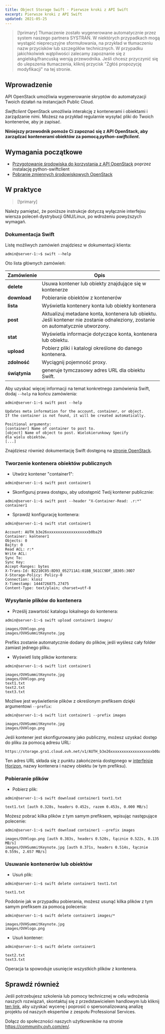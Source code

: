 ```yaml
---
title: Object Storage Swift - Pierwsze kroki z API Swift
excerpt: Pierwsze kroki z API Swift
updated: 2021-05-25
---
```


> [!primary]
> Tłumaczenie zostało wygenerowane automatycznie przez system naszego partnera SYSTRAN. W niektórych przypadkach mogą wystąpić nieprecyzyjne sformułowania, na przykład w tłumaczeniu nazw przycisków lub szczegółów technicznych. W przypadku jakichkolwiek wątpliwości zalecamy zapoznanie się z angielską/francuską wersją przewodnika. Jeśli chcesz przyczynić się do ulepszenia tłumaczenia, kliknij przycisk "Zgłóś propozycję modyfikacji" na tej stronie.
>

## Wprowadzenie

API OpenStack umożliwia wygenerowanie skryptów do automatyzacji Twoich działań na instancjach Public Cloud.

*Swiftclient* OpenStack umożliwia interakcję z kontenerami i obiektami i zarządzanie nimi. Możesz na przykład regularnie wysyłać pliki do Twoich kontenerów, aby je zapisać.

**Niniejszy przewodnik pomoże Ci zapoznać się z API OpenStack, aby zarządzać kontenerami obiektów za pomocą *python-swiftclient*.**

## Wymagania początkowe

- [Przygotowanie środowiska do korzystania z API OpenStack](prepare_the_environment_for_using_the_openstack_api1.) poprzez instalację python-swiftclient
- [Pobranie zmiennych środowiskowych OpenStack](loading_openstack_environment_variables1.)

## W praktyce

> [!primary]
>
Należy pamiętać, że poniższe instrukcje dotyczą wyłącznie interfejsu wiersza poleceń dystrybucji GNU/Linux, po wdrożeniu powyższych wymagań.
>

### Dokumentacja Swift

Listę możliwych zamówień znajdziesz w dokumentacji klienta:

```
admin@server-1:~$ swift --help
```

Oto lista głównych zamówień:

|Zamówienie|Opis|
|---|---|
|**delete**|Usuwa kontener lub obiekty znajdujące się w kontenerze|
|**download**|Pobieranie obiektów z kontenerów|
|**lista**|Wyświetla kontenery konta lub obiekty kontenera|
|**post**|Aktualizuj metadane konta, kontenera lub obiektu. Jeśli kontener nie zostanie odnaleziony, zostanie on automatycznie utworzony.|
|**stat**|Wyświetla informacje dotyczące konta, kontenera lub obiektu.|
|**upload**|Pobierz pliki i katalogi określone do danego kontenera.|
|**zdolność**|Wyciągnij pojemność proxy.|
|**świątynia**|generuje tymczasowy adres URL dla obiektu Swift.|

Aby uzyskać więcej informacji na temat konkretnego zamówienia Swift, dodaj `--help` na końcu zamówienia:

```
admin@server-1:~$ swift post --help

Updates meta information for the account, container, or object.
If the container is not found, it will be created automatically.

Positional argumenty:
[container] Name of container to post to.
[object] Name of object to post. Wielokierunkowy Specify
dla wielu obiektów.
[...]
```

Znajdziesz również dokumentację Swift dostępną na [stronie OpenStack](http://docs.openstack.org/cli-reference/content/swiftclient_commands.html).

### Tworzenie kontenera obiektów publicznych

- Utwórz kontener "container1":

```
admin@server-1:~$ swift post container1
```

- Skonfiguruj prawa dostępu, aby udostępnić Twój kontener publicznie:

```
admin@server-1:~$ swift post --header "X-Container-Read: .r:*" container1
```

- Sprawdź konfigurację kontenera:

```
admin@server-1:~$ swift stat container1

Account: AUTH_b3e26xxxxxxxxxxxxxxxxxxxb0ba29
Container: kontener1
Objects: 0
Bajty: 0
Read ACL: r:*
Write ACL:
Sync To:
Sync Key:
Accept-Ranges: bytes
X-Trans-Id: B2210C05:8D93_052711A1:01BB_561CC9DF_1B305:30D7
X-Storage-Policy: Policy-0
Connection: klosz
X-Timestamp: 1444726875.27475
Content-Type: text/plain; charset=utf-8
```

### Wysyłanie plików do kontenera

- Prześlij zawartość katalogu lokalnego do kontenera:

```
admin@server-1:~$ swift upload container1 images/

images/OVHlogo.png
images/OVHSummitKeynote.jpg
```

Prefiks zostanie automatycznie dodany do plików, jeśli wyślesz cały folder zamiast jednego pliku.

- Wyświetl listę plików kontenera:

```
admin@server-1:~$ swift list container1

images/OVHSummitKeynote.jpg
images/OVHlogo.png
text1.txt
text2.txt
text3.txt
```

Możliwe jest wyświetlenie plików z określonym prefiksem dzięki argumentowi `--prefix`:

```
admin@server-1:~$ swift list container1 --prefix images

images/OVHSummitKeynote.jpg
images/OVHlogo.png
```

Jeśli kontener jest skonfigurowany jako publiczny, możesz uzyskać dostęp do pliku za pomocą adresu URL:

```
https://storage.gra1.cloud.ovh.net/v1/AUTH_b3e26xxxxxxxxxxxxxxxxxxxb0ba29/container1/images/OVHlogo.png
```

Ten adres URL składa się z punktu zakończenia dostępnego w [interfejsie Horizon](access_and_security_in_horizon1.), nazwy kontenera i nazwy obiektu (w tym prefiksu).

### Pobieranie plików

- Pobierz plik:

```
admin@server-1:~$ swift download container1 text1.txt

text1.txt [auth 0.328s, headers 0.452s, razem 0.453s, 0.000 MB/s]
```

Możesz pobrać kilka plików z tym samym prefiksem, wpisując następujące polecenie:

```
admin@server-1:~$ swift download container1 --prefix images

images/OVHlogo.png [auth 0.383s, headers 0.520s, łącznie 0.522s, 0.135 MB/s]
images/OVHSummitKeynote.jpg [auth 0.371s, headers 0.514s, łącznie 0.559s, 2.657 MB/s]
```

### Usuwanie kontenerów lub obiektów

- Usuń plik:

```
admin@server-1:~$ swift delete container1 text1.txt

text1.txt
```

Podobnie jak w przypadku pobierania, możesz usunąć kilka plików z tym samym prefiksem za pomocą polecenia:

```
admin@server-1:~$ swift delete container1 images/*

images/OVHSummitKeynote.jpg
images/OVHlogo.png
```

- Usuń kontener:

```
admin@server-1:~$ swift delete container1

text2.txt
text3.txt
```

Operacja ta spowoduje usunięcie wszystkich plików z kontenera.

## Sprawdź również

Jeśli potrzebujesz szkolenia lub pomocy technicznej w celu wdrożenia naszych rozwiązań, skontaktuj się z przedstawicielem handlowym lub kliknij [ten link](https://www.ovhcloud.com/pl/professional-services/), aby uzyskać wycenę i poprosić o spersonalizowaną analizę projektu od naszych ekspertów z zespołu Professional Services.

Dołącz do społeczności naszych użytkowników na stronie <https://community.ovh.com/en/>.
